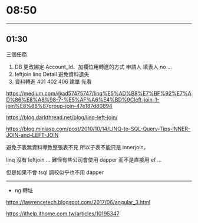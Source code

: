 # 08:50

---

## 01:30

三個任務

1. DB 更改綁定 Account_Id、加欄位用轉進的方式 申請人 填表人 no ...
2. leftjoin linq Detail 避免資料遺失
3. 資料轉進 401 402 406 建單 先看

<https://medium.com/@ad57475747/linq%E5%AD%B8%E7%BF%92%E7%AD%86%E8%A8%98-7-%E5%AF%A6%E4%BD%9Cleft-join-1-join%E8%88%87group-join-47e187d80894>

<https://blog.darkthread.net/blog/linq-left-join/>

<https://blog.miniasp.com/post/2010/10/14/LINQ-to-SQL-Query-Tips-INNER-JOIN-and-LEFT-JOIN>

避免子表無資料導致整張表不見 所以子表不能只是 innerjoin，

linq 沒有 leftjoin ... 難怪有些公司會使用 dapper 而不是直接用 ef ...

但是如果不會 tsql 調校似乎也不用 dapper

---

* ng 轉址

<https://lawrencetech.blogspot.com/2017/06/angular_3.html>

<https://ithelp.ithome.com.tw/articles/10195347>